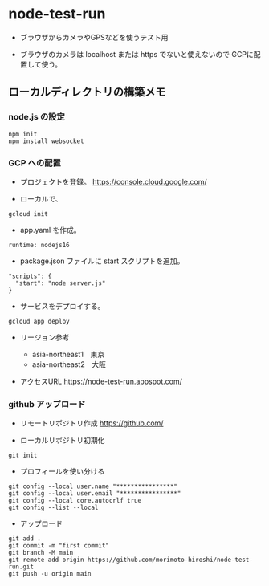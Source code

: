 # node-test-run

+ ブラウザからカメラやGPSなどを使うテスト用

+ ブラウザのカメラは localhost または https でないと使えないので GCPに配置して使う。

## ローカルディレクトリの構築メモ

### node.js の設定

```
npm init
npm install websocket
```

### GCP への配置

+ プロジェクトを登録。
https://console.cloud.google.com/

+ ローカルで、
```
gcloud init
```

+ app.yaml を作成。
```
runtime: nodejs16
```

+ package.json ファイルに start スクリプトを追加。
```
"scripts": {
  "start": "node server.js"
}
```

+ サービスをデプロイする。
```
gcloud app deploy
```

+ リージョン参考
  + asia-northeast1　東京
  + asia-northeast2　大阪

+ アクセスURL
https://node-test-run.appspot.com/

### github アップロード

+ リモートリポジトリ作成
https://github.com/

+ ローカルリポジトリ初期化
```
git init
```

+ プロフィールを使い分ける
```
git config --local user.name "****************"
git config --local user.email "****************"
git config --local core.autocrlf true
git config --list --local
```

+ アップロード
```
git add .
git commit -m "first commit"
git branch -M main
git remote add origin https://github.com/morimoto-hiroshi/node-test-run.git
git push -u origin main
```
